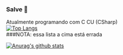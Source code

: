 ### Salve 👋

Atualmente programando com C CU (CSharp)<br>
[![Top Langs](https://github-readme-stats.vercel.app/api/top-langs/?username=anuraghazra&langs_count=15)](https://github.com/ChickChuck2/github-readme-stats)
<br>
###NOTA: essa lista a cima está errada

[![Anurag's github stats](https://github-readme-stats.vercel.app/api?username=ChickChuck2)](https://github.com/ChickChuck2/github-readme-stats)
